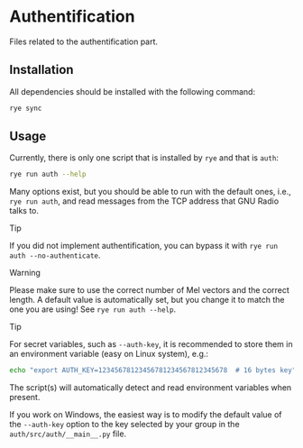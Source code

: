 # Authentification

Files related to the authentification part.

## Installation

All dependencies should be installed with the following command:

```bash
rye sync
```

## Usage

Currently, there is only one script that is installed by `rye` and that is `auth`:

```bash
rye run auth --help
```

Many options exist, but you should be able to run with the default ones, i.e., `rye run auth`, and
read messages from the TCP address that GNU Radio talks to.

> [!TIP]
> If you did not implement authentification, you can bypass it
> with `rye run auth --no-authenticate`.

> [!WARNING]
> Please make sure to use the correct number of Mel vectors and the correct length.
> A default value is automatically set, but you change it
> to match the one you are using! See `rye run auth --help`.

> [!TIP]
> For secret variables, such as `--auth-key`,
> it is recommended to store them in an environment variable (easy on Linux system), e.g.:
>
> ```bash
> echo "export AUTH_KEY=12345678123456781234567812345678  # 16 bytes key" >> ~/.bashrc.
> ```
>
> The script(s) will automatically detect and read environment variables when present.
> 
> If you work on Windows, the easiest way is to modify the default value of the `--auth-key` option to the key selected by your group in the `auth/src/auth/__main__.py` file.
